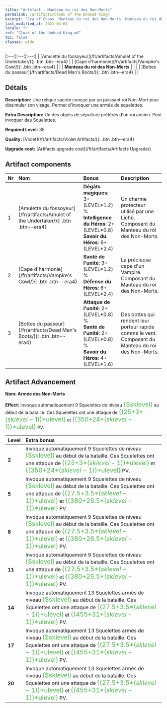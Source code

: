 ```yaml
---
title: "Artefact - Manteau du roi des Non-Morts"
permalink: /artifacts/Cloak of the Undead King/
excerpt: "Era of Chaos  Manteau du roi des Non-Morts. Manteau du roi des Non-Morts Une relique sacrée conçue par un puissant roi Non-Mort pour dissimuler son visage. Permet d'invoquer une armée de squelettes."
last_modified_at: 2021-04-01
locale: fr
ref: "Cloak of the Undead King.md"
toc: false
classes: wide
---
```


  |:---:|:---:|:---:| 
  | [Amulette du fossoyeur](/fr/artifacts/Amulet of the Undertaker/){: .btn .btn--era4} |   | [Cape d'harmonie](/fr/artifacts/Vampire's Cowl/){: .btn .btn--era4} | 
  |   | **Manteau du roi des Non-Morts** |  | 
  |   | [Bottes du passeur](/fr/artifacts/Dead Man's Boots/){: .btn .btn--era4} |   | 


## Détails

 **Description:** Une relique sacrée conçue par un puissant roi Non-Mort pour dissimuler son visage. Permet d'invoquer une armée de squelettes.

 **Extra Description:** Un des objets de sépulture préférés d'un roi ancien. Peut invoquer des Squelettes.

 **Required Level:** 35

 **Quality:** [Violet](/fr/artifacts/Violet Artifacts/){: .btn .btn--era4}

 **Upgrade cost:** [Artifacts upgrade cost](/fr/artifacts/Artifacts Upgrade/)



## Artifact components

  | Nr |    Nom    |   Bonus | Description | 
  |:---|:-----------|:--------|:------------| 
  | 1 | [Amulette du fossoyeur](/fr/artifacts/Amulet of the Undertaker/){: .btn .btn--era4} | **Dégâts magiques**: 3+(LEVEL\*1.2) %<br/>**Intelligence du Héros**: 2+(LEVEL\*0.8)<br/>**Savoir du Héros**: 6+(LEVEL\*2.4) | Un charme protecteur utilisé par une Liche. Composant du Manteau du roi des Non-Morts. | 
  | 2 | [Cape d'harmonie](/fr/artifacts/Vampire's Cowl/){: .btn .btn--era4} | **Santé de l'unité**: 3+(LEVEL\*1.2) %<br/>**Défense du Héros**: 6+(LEVEL\*2.4) | La précieuse cape d'un Vampire. Composant du Manteau du roi des Non-Morts. | 
  | 3 | [Bottes du passeur](/fr/artifacts/Dead Man's Boots/){: .btn .btn--era4} | **Attaque de l'unité**: 2+(LEVEL\*0.8) %<br/>**Santé de l'unité**: 2+(LEVEL\*0.8) %<br/>**Savoir du Héros**: 4+(LEVEL\*1.6) | Des bottes qui rendent leur porteur rapide comme le vent. Composant du Manteau du roi des Non-Morts. | 


## Artifact Advancement

 **Nom: Armée des Non-Morts**

 **Effect:** Invoque automatiquement 9 Squelettes de niveau <span style="color: #48b946;font-size:20px">{$sklevel}</span> au début de la bataille. Ces Squelettes ont une attaque de <span style="color: #48b946;font-size:20px">{(25+3*($sklevel-1))*$ulevel}</span> et <span style="color: #48b946;font-size:20px">{(350+24*($sklevel-1))*$ulevel}</span> PV.

  |  Level  |    Extra bonus  | 
  |:--------|:----------------| 
  | **2** | Invoque automatiquement 9 Squelettes de niveau <span style="color: #48b946;font-size:20px">{$sklevel}</span> au début de la bataille. Ces Squelettes ont une attaque de <span style="color: #48b946;font-size:20px">{(25+3*($sklevel-1))*$ulevel}</span> et <span style="color: #48b946;font-size:20px">{(350+24*($sklevel-1))*$ulevel}</span> PV. | 
  | **5** | Invoque automatiquement 9 Squelettes de niveau <span style="color: #48b946;font-size:20px">{$sklevel}</span> au début de la bataille. Ces Squelettes ont une attaque de <span style="color: #48b946;font-size:20px">{(27.5+3.5*($sklevel-1))*$ulevel}</span> et <span style="color: #48b946;font-size:20px">{(380+26.5*($sklevel-1))*$ulevel}</span> PV. | 
  | **8** | Invoque automatiquement 9 Squelettes de niveau <span style="color: #48b946;font-size:20px">{$sklevel}</span> au début de la bataille. Ces Squelettes ont une attaque de <span style="color: #48b946;font-size:20px">{(27.5+3.5*($sklevel-1))*$ulevel}</span> et <span style="color: #48b946;font-size:20px">{(380+26.5*($sklevel-1))*$ulevel}</span> PV. | 
  | **11** | Invoque automatiquement 9 Squelettes de niveau <span style="color: #48b946;font-size:20px">{$sklevel}</span> au début de la bataille. Ces Squelettes ont une attaque de <span style="color: #48b946;font-size:20px">{(27.5+3.5*($sklevel-1))*$ulevel}</span> et <span style="color: #48b946;font-size:20px">{(380+26.5*($sklevel-1))*$ulevel}</span> PV. | 
  | **14** | Invoque automatiquement 13 Squelettes armés de niveau <span style="color: #48b946;font-size:20px">{$sklevel}</span> au début de la bataille. Ces Squelettes ont une attaque de <span style="color: #48b946;font-size:20px">{(27.5+3.5*($sklevel-1))*$ulevel}</span> et <span style="color: #48b946;font-size:20px">{(455+31*($sklevel-1))*$ulevel}</span> PV. | 
  | **17** | Invoque automatiquement 13 Squelettes armés de niveau <span style="color: #48b946;font-size:20px">{$sklevel}</span> au début de la bataille. Ces Squelettes ont une attaque de <span style="color: #48b946;font-size:20px">{(27.5+3.5*($sklevel-1))*$ulevel}</span> et <span style="color: #48b946;font-size:20px">{(455+31*($sklevel-1))*$ulevel}</span> PV. | 
  | **20** | Invoque automatiquement 13 Squelettes armés de niveau <span style="color: #48b946;font-size:20px">{$sklevel}</span> au début de la bataille. Ces Squelettes ont une attaque de <span style="color: #48b946;font-size:20px">{(27.5+3.5*($sklevel-1))*$ulevel}</span> et <span style="color: #48b946;font-size:20px">{(455+31*($sklevel-1))*$ulevel}</span> PV. | 
